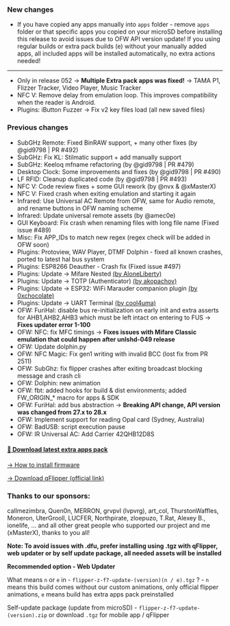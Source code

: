 ### New changes
* If you have copied any apps manually into `apps` folder - remove `apps` folder or that specific apps you copied on your microSD before installing this release to avoid issues due to OFW API version update! If you using regular builds or extra pack builds (e) without your manually added apps, all included apps will be installed automatically, no extra actions needed!
-----
* Only in release 052 -> **Multiple Extra pack apps was fixed!** -> TAMA P1, Flizzer Tracker, Video Player, Music Tracker
* NFC V: Remove delay from emulation loop. This improves compatibility when the reader is Android.
* Plugins: iButton Fuzzer -> Fix v2 key files load (all new saved files)
### Previous changes
* SubGHz Remote: Fixed BinRAW support, + many other fixes (by @gid9798 | PR #492)
* SubGHz: Fix KL: Stilmatic support + add manually support
* SubGHz: Keeloq mfname refactoring (by @gid9798 | PR #479)
* Desktop Clock: Some improvements and fixes (by @gid9798 | PR #490)
* LF RFID: Cleanup duplicated code (by @gid9798 | PR #493)
* NFC V: Code review fixes + some GUI rework (by @nvx & @xMasterX)
* NFC V: Fixed crash when exiting emulation and starting it again
* Infrared: Use Universal AC Remote from OFW, same for Audio remote, and rename buttons in OFW naming scheme
* Infrared: Update universal remote assets (by @amec0e)
* GUI Keyboard: Fix crash when renaming files with long file name (Fixed issue #489)
* Misc: Fix APP_IDs to match new regex (regex check will be added in OFW soon)
* Plugins: Protoview, WAV Player, DTMF Dolphin - fixed all known crashes, ported to latest hal bus system
* Plugins: ESP8266 Deauther - Crash fix (Fixed issue #497)
* Plugins: Update -> Mifare Nested [(by AloneLiberty)](https://github.com/AloneLiberty/FlipperNested)
* Plugins: Update -> TOTP (Authenticator) [(by akopachov)](https://github.com/akopachov/flipper-zero_authenticator)
* Plugins: Update -> ESP32: WiFi Marauder companion plugin [(by 0xchocolate)](https://github.com/0xchocolate/flipperzero-wifi-marauder)
* Plugins: Update -> UART Terminal [(by cool4uma)](https://github.com/cool4uma/UART_Terminal/tree/main)
* OFW: FuriHal: disable bus re-initialization on early init and extra asserts for AHB1,AHB2,AHB3 which must be left intact on entering to FUS -> **Fixes updater error 1-100**
* OFW: NFC: fix MFC timings -> **Fixes issues with Mifare Classic emulation that could happen after unlshd-049 release**
* OFW: Update dolphin.py
* OFW: NFC Magic: Fix gen1 writing with invalid BCC (lost fix from PR 2511)
* OFW: SubGhz: fix flipper crashes after exiting broadcast blocking message and crash cli
* OFW: Dolphin: new animation
* OFW: fbt: added hooks for build & dist environments; added FW_ORIGIN_* macro for apps & SDK 
* OFW: FuriHal: add bus abstraction -> **Breaking API change, API version was changed from 27.x to 28.x** 
* OFW: Implement support for reading Opal card (Sydney, Australia) 
* OFW: BadUSB: script execution pause
* OFW: IR Universal AC: Add Carrier 42QHB12D8S

#### [🎲 Download latest extra apps pack](https://github.com/xMasterX/all-the-plugins/archive/refs/heads/main.zip)

[-> How to install firmware](https://github.com/DarkFlippers/unleashed-firmware/blob/dev/documentation/HowToInstall.md)

[-> Download qFlipper (official link)](https://flipperzero.one/update)

### Thanks to our sponsors:
callmezimbra, Quen0n, MERRON, grvpvl (lvpvrg), art_col, ThurstonWaffles, Moneron, UterGrooll, LUCFER, Northpirate, zloepuzo, T.Rat, Alexey B., ionelife, ...
and all other great people who supported our project and me (xMasterX), thanks to you all!

**Note: To avoid issues with .dfu, prefer installing using .tgz with qFlipper, web updater or by self update package, all needed assets will be installed**

**Recommended option - Web Updater**

What means `n` or `e` in - `flipper-z-f7-update-(version)(n / e).tgz` ? - `n` means this build comes without our custom animations, only official flipper animations, 
`e` means build has extra apps pack preinstalled

Self-update package (update from microSD) - `flipper-z-f7-update-(version).zip` or download `.tgz` for mobile app / qFlipper


